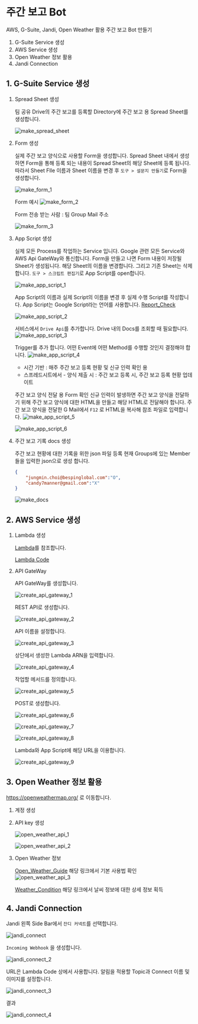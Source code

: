 # 주간 보고 Bot

AWS, G-Suite, Jandi, Open Weather 활용 주간 보고 Bot 만들기

1. G-Suite Service 생성
2. AWS Service 생성
3. Open Weather 정보 활용
4. Jandi Connection

## 1. G-Suite Service 생성

1. Spread Sheet 생성

   팀 공유 Drive의 주간 보고를 등록할 Directory에 주간 보고 용 Spread Sheet를 생성합니다.

   ![make_spread_sheet](images/make_spread_sheet.png)
   

2. Form 생성

   실제 주간 보고 양식으로 사용할 Form을 생성합니다.
   Spread Sheet 내에서 생성하면 Form을 통해 등록 되는 내용이 Spread Sheet의 해당 Sheet에 등록 됩니다.
   따라서 Sheet FIle 이름과 Sheet 이름을 변경 후
   `도구 > 설문지 만들기`로 Form을 생성합니다.

   ![make_form_1](images/make_form_1.png)


   Form 예시
   ![make_form_2](images/make_form_2.png)


   Form 전송
   받는 사람 : 팀 Group Mail 주소

   ![make_form_3](images/make_form_3.png)

   

3. App Script 생성

   실제 모든 Process를 작업하는 Service 입니다.
   Google 관련 모든 Service와 AWS Api GateWay와 통신합니다.
   Form을 만들고 나면 Form 내용이 저장될 Sheet가 생성됩니다. 해당 Sheet의 이름을 변경합니다. 그리고 기존 Sheet는 삭제 합니다.
   `도구 > 스크립트 편집기`로 App Script를 open합니다.

   ![make_app_script_1](images/make_app_script_1.png)


   App Script의 이름과 실제 Script의 이름을 변경 후 실제 수행 Script를 작성합니다.
   App Script는 Google Script라는 언어를 사용합니다.
   [Report_Check](codes/Report_Check.gs)

   ![make_app_script_2](images/make_app_script_2.png)

   서비스에서 `Drive Api`를 추가합니다.
   Drive 내의 Docs를 조회할 때 필요합니다.
   ![make_app_script_3](images/make_app_script_3.png)


   Trigger를 추가 합니다.
   어떤 Event에 어떤 Method를 수행할 것인지 결정해야 합니다.
   ![make_app_script_4](images/make_app_script_4.png)

   - 시간 기반 : 매주 주간 보고 등록 현황 및 신규 인력 확인 용
   - 스프레드시트에서 - 양식 제출 시 : 주간 보고 등록 시, 주간 보고 등록 현황 업데이트


   주간 보고 양식 전달 용 Form 확인
   신규 인력이 발생하면 주간 보고 양식을 전달하기 위해 주간 보고 양식에 대한 HTML을 만들고 해당 HTML로 전달해야 합니다.
   주간 보고 양식을 전달한 G Mail에서 `F12` 로 HTML을 복사해 참조 파일로 입력합니다.
   ![make_app_script_5](images/make_app_script_5.png)

   ![make_app_script_6](images/make_app_script_6.png)

   

4. 주간 보고 기록 docs 생성

   주간 보고 현황에 대한 기록을 위한 json 파일 등록
   현재 Groups에 있는 Member들을 입력한 json으로 생성 합니다.

   ```json
   {
       "jungmin.choi@bespinglobal.com":"O",
       "candy7manner@gmail.com":"X"
   }
   ```

   ![make_docs](images/make_docs.png)



## 2. AWS Service 생성

1. Lambda 생성

   [Lambda](../Monitoring_EC2_RDS/Monitoring_stop)를 참조합니다.

   [Lambda Code](codes/lambda_handler.py)

2. API GateWay

   API GateWay를 생성합니다.

   ![create_api_gateway_1](images/create_api_gateway_1.png)

   REST API로 생성합니다.

   ![create_api_gateway_2](images/create_api_gateway_2.png)

   API 이름을 설정합니다.

   ![create_api_gateway_3](images/create_api_gateway_3.png)

   상단에서 생성한 Lambda ARN을 입력합니다.

   ![create_api_gateway_4](images/create_api_gateway_4.png)

   작업할 메서드를 정의합니다.

   ![create_api_gateway_5](images/create_api_gateway_5.png)

   POST로 생성합니다.

   ![create_api_gateway_6](images/create_api_gateway_6.png)

   ![create_api_gateway_7](images/create_api_gateway_7.png)

   ![create_api_gateway_8](images/create_api_gateway_8.png)

   Lambda와 App Script에 해당 URL을 이용합니다.

   ![create_api_gateway_9](images/create_api_gateway_9.png)



## 3. Open Weather 정보 활용

https://openweathermap.org/ 로 이동합니다.

1. 계정 생성

2. API key 생성

   ![open_weather_api_1](images/open_weather_api_1.png)

   ![open_weather_api_2](images/open_weather_api_2.png)

   

3. Open Weather 정보

   [Open_Weather_Guide](https://openweathermap.org/current) 해당 링크에서 기본 사용법 확인
   ![open_weather_api_3](images/open_weather_api_3.png)

   [Weather_Condition](https://openweathermap.org/weather-conditions) 해당 링크에서 날씨 정보에 대한 상세 정보 획득



## 4. Jandi Connection

Jandi 왼쪽 Side Bar에서 `잔디 커넥트`를 선택합니다.

![jandi_connect](images/jandi_connect.png)

`Incoming Webhook` 을 생성합니다.

![jandi_connect_2](images/jandi_connect_2.png)

URL은 Lambda Code 상에서 사용합니다.
알림을 적용할 Topic과 Connect 이름 및 이미지를 설정합니다.

![jandi_connect_3](images/jandi_connect_3.png)

결과

![jandi_connect_4](C:\Users\jungmin.choi\Desktop\주간보고\images\jandi_connect_4.png)

